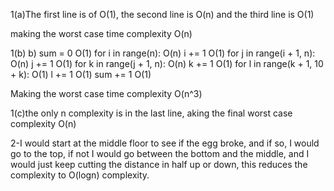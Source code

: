 1(a)The first line is of O(1), the second line is O(n) and the third line is O(1)

making the worst case time complexity O(n)

1(b)
b)  sum = 0                              O(1)
    for i in range(n):                   O(n)
      i += 1                             O(1)
      for j in range(i + 1, n):          O(n)
        j += 1                           O(1)
        for k in range(j + 1, n):        O(n)
          k += 1                         O(1)
          for l in range(k + 1, 10 + k): O(1)
            l += 1                       O(1)
            sum += 1                     O(1)

Making the worst case time complexity O(n^3)


1(c)the only n complexity is in the last line, aking the final worst case complexity O(n)

2-I would start at the middle floor to see if the egg broke, and if so, I would go to the top, if not I would go between the bottom and the middle, and I would just keep cutting the distance in half up or down, this reduces the complexity to O(logn) complexity. 
